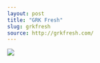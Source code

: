 ```yaml
---
layout: post
title: "GRK Fresh"
slug: grkfresh
source: http://grkfresh.com/
---
```


<img src="{{ site.url }}/assets/img/screenshots/grkfresh.jpg">
